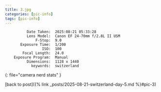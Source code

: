 ```yaml
---
title: 3.jpg
categories: [pic-info]
tags: [pic-info]
---
```


```text
          Date Taken:  2025:08:21 05:33:28
          Lens Model:  Canon EF 24-70mm f/2.8L II USM
              F-Stop:  9.0
       Exposure Time:  1/200
                 ISO:  100
        Focal Length:  24.0
    Exposure Program:  Manual
          Dimensions:  1128 x 1440
            keywords:  switzerland
```
{: file="camera nerd stats" }

[back to post]({% link _posts/2025-08-21-switzerland-day-5.md %}#pic-3)